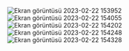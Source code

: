 ![Ekran görüntüsü 2023-02-22 153952](https://user-images.githubusercontent.com/116946800/220623237-2deb72d6-5b85-41e9-85e4-480680f72e0b.png)
<br/>
![Ekran görüntüsü 2023-02-22 154055](https://user-images.githubusercontent.com/116946800/220623244-c73c7938-9813-4368-a98e-9b219a71e15a.png)
<br/>
![Ekran görüntüsü 2023-02-22 154202](https://user-images.githubusercontent.com/116946800/220623246-ce26f9ca-a906-4f95-ac85-bd8bad58943e.png)
<br/>
![Ekran görüntüsü 2023-02-22 154248](https://user-images.githubusercontent.com/116946800/220623259-ce5e7d22-7be4-4335-afa2-fce4d67b9db1.png)
<br/>
![Ekran görüntüsü 2023-02-22 154328](https://user-images.githubusercontent.com/116946800/220623268-810cca71-db9b-46a4-ab1d-85e290ec8cab.png)
